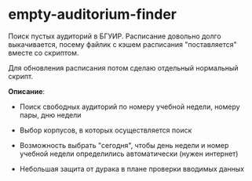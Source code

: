 # empty-auditorium-finder
Поиск пустых аудиторий в БГУИР. Расписание довольно долго выкачивается, посему файлик с кэшем расписания "поставляется" вместе со скриптом.

Для обновления расписания потом сделаю отдельный нормальный скрипт.

<b>Описание</b>:

- Поиск свободных аудиторий по номеру учебной недели, номеру пары, дню недели

- Выбор корпусов, в которых осуществляется поиск

- Возможность выбрать "сегодня", чтобы день недели и номер учебной недели определились автоматически (нужен интернет)

- Небольшая защита от дурака в плане проверки вводимых данных
